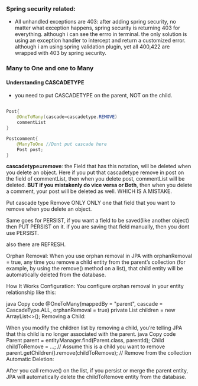 ### Spring security related:
- All unhandled exceptions are 403: after adding spring security, no matter what exception 
happens, spring security is returning 403 for everything.
although i can see the errro in terminal. the only 
solution is using an exception handler to intercept 
and return a customized error. although i am using 
spring validation plugin, yet all 400,422 are wrapped with 
403 by spring security.

### Many to One and one to Many

#### Understanding CASCADETYPE
- you need to put CASCADETYPE on the parent, NOT on the child.
```java

Post{
    @OneToMany(cascade=cascadetype.REMOVE)
    commentList
}

Postcomment{
    @ManyToOne //Dont put cascade here
    Post post;
}
```
**cascadetype=remove**: the Field that has this notation, will be deleted 
when you delete an object. Here if you put that cascadetype remove in post on
the field of commentList,  then when you delete post, commentList will be deleted.
**BUT if you mistakenly do vice versa or Both**, then when you delete a comment,
your post will be deleted as well. WHICH IS A MISTAKE.

Put cascade type Remove ONLY ONLY one that field that you want to remove when you
delete an object.

Same goes for PERSIST, if you want a field to be saved(like another object)
then PUT PERSIST on it. if you are saving that field manually, then you dont
use PERSIST.

also there are REFRESH.

Orphan Removal:
When you use orphan removal in JPA with orphanRemoval = true, any time you remove a child entity from the parent’s collection (for example, by using the remove() method on a list), that child entity will be automatically deleted from the database.

How It Works
Configuration: You configure orphan removal in your entity relationship like this:

java
Copy code
@OneToMany(mappedBy = "parent", cascade = CascadeType.ALL, orphanRemoval = true)
private List<Child> children = new ArrayList<>();
Removing a Child:

When you modify the children list by removing a child, you’re telling JPA that this child is no longer associated with the parent.
java
Copy code
Parent parent = entityManager.find(Parent.class, parentId);
Child childToRemove = ...; // Assume this is a child you want to remove
parent.getChildren().remove(childToRemove); // Remove from the collection
Automatic Deletion:

After you call remove() on the list, if you persist or merge the parent entity, JPA will automatically delete the childToRemove entity from the database.